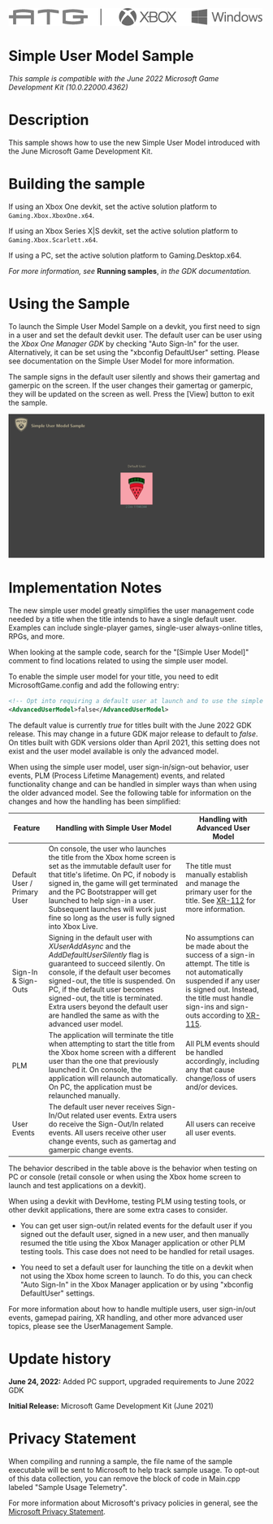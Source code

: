   ![](./media/image1.png)

#   Simple User Model Sample

*This sample is compatible with the June 2022 Microsoft Game Development
Kit (10.0.22000.4362)*

# Description

This sample shows how to use the new Simple User Model introduced with
the June Microsoft Game Development Kit.

# Building the sample

If using an Xbox One devkit, set the active solution platform to `Gaming.Xbox.XboxOne.x64`.

If using an Xbox Series X|S devkit, set the active solution platform to `Gaming.Xbox.Scarlett.x64`.

If using a PC, set the active solution platform to Gaming.Desktop.x64.

*For more information, see* __Running samples__, *in the GDK documentation.*

# Using the Sample

To launch the Simple User Model Sample on a devkit, you first need to
sign in a user and set the default devkit user. The default user can be
user using the *Xbox One Manager GDK* by checking "Auto Sign-In" for the
user. Alternatively, it can be set using the "xbconfig DefaultUser"
setting. Please see documentation on the Simple User Model for more
information.

The sample signs in the default user silently and shows their gamertag
and gamerpic on the screen. If the user changes their gamertag or
gamerpic, they will be updated on the screen as well. Press the \[View\]
button to exit the sample.

![Graphical user interface, application Description automatically generated](./media/image3.png)

# Implementation Notes

The new simple user model greatly simplifies the user management code
needed by a title when the title intends to have a single default user.
Examples can include single-player games, single-user always-online
titles, RPGs, and more.

When looking at the sample code, search for the "\[Simple User Model\]"
comment to find locations related to using the simple user model.

To enable the simple user model for your title, you need to edit
MicrosoftGame.config and add the following entry:

```xml
<!-- Opt into requiring a default user at launch and to use the simple user model. -->
<AdvancedUserModel>false</AdvancedUserModel>
```

The default value is currently *true* for titles built with the June
2022 GDK release. This may change in a future GDK major release to
default to *false*. On titles built with GDK versions older than April
2021, this setting does not exist and the user model available is only
the advanced model.

When using the simple user model, user sign-in/sign-out behavior, user
events, PLM (Process Lifetime Management) events, and related
functionality change and can be handled in simpler ways than when using
the older advanced model. See the following table for information on the
changes and how the handling has been simplified:

| Feature  |  Handling with Simple User Model  |  Handling with Advanced User Model             |
|----------|---------------------------------|------------------------|
| Default User / Primary User  |  On console, the user who launches the title from the Xbox home screen is set as the immutable default user for that title's lifetime. On PC, if nobody is signed in, the game will get terminated and the PC Bootstrapper will get launched to help sign-in a user. Subsequent launches will work just fine so long as the user is fully signed into Xbox Live. |  The title must manually establish and manage the primary user for the title. See [XR-112](https://developer.microsoft.com/en-us/games/xbox/partner/xr112) for more information. |
| Sign-In & Sign-Outs  |  Signing in the default user with *XUserAddAsync* and the *AddDefaultUserSilently* flag is guaranteed to succeed silently. On console, if the default user becomes signed-out, the title is suspended. On PC, if the default user becomes signed-out, the title is terminated. Extra users beyond the default user are handled the same as with the advanced user model. |  No assumptions can be made about the success of a sign-in attempt. The title is not automatically suspended if any user is signed out. Instead, the title must handle sign-ins and sign-outs according to [XR-115](https://developer.microsoft.com/en-us/games/xbox/partner/xr115). |
| PLM  |  The application will terminate the title when attempting to start the title from the Xbox home screen with a different user than the one that previously launched it. On console, the application will relaunch automatically. On PC, the application must be relaunched manually. |  All PLM events should be handled accordingly, including any that cause change/loss of users and/or devices. |
| User Events  |  The default user never receives Sign-In/Out related user events. Extra users do receive the Sign-Out/In related events. All users receive other user change events, such as gamertag and gamerpic change events. |  All users can receive all user events. |

The behavior described in the table above is the behavior when testing
on PC or console (retail console or when using the Xbox home screen to
launch and test applications on a devkit).

When using a devkit with DevHome, testing PLM using testing tools, or
other devkit applications, there are some extra cases to consider.

-   You can get user sign-out/in related events for the default user if
    you signed out the default user, signed in a new user, and then
    manually resumed the title using the Xbox Manager application or
    other PLM testing tools. This case does not need to be handled for
    retail usages.

-   You need to set a default user for launching the title on a devkit
    when not using the Xbox home screen to launch. To do this, you can
    check "Auto Sign-In" in the Xbox Manager application or by using
    "xbconfig DefaultUser" settings.

For more information about how to handle multiple users, user
sign-in/out events, gamepad pairing, XR handling, and other more
advanced user topics, please see the UserManagement Sample.

# Update history

**June 24, 2022:** Added PC support, upgraded requirements to June 2022
GDK

**Initial Release:** Microsoft Game Development Kit (June 2021)

# Privacy Statement

When compiling and running a sample, the file name of the sample
executable will be sent to Microsoft to help track sample usage. To
opt-out of this data collection, you can remove the block of code in
Main.cpp labeled "Sample Usage Telemetry".

For more information about Microsoft's privacy policies in general, see
the [Microsoft Privacy
Statement](https://privacy.microsoft.com/en-us/privacystatement/).
